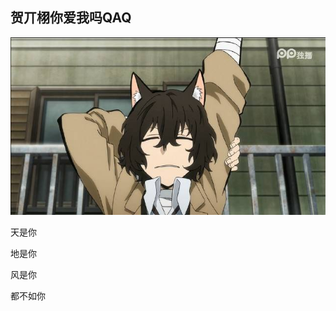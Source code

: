 ## 贺丌栩你爱我吗QAQ

<!DOCTYPE html>
<html lang="en">
<head>
    <meta charset="UTF-8">
</head>
<body>
<img src="taizai.jpg.jpg"/>
<p>天是你</p>
<p>地是你</p>
<p>风是你</p>
<p>都不如你</p>
</body>
</html>
